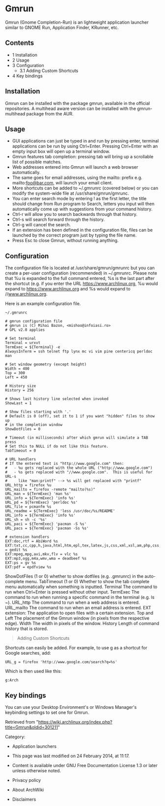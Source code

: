 Gmrun
=====

Gmrun (Gnome Completion-Run) is an lightweight application launcher
similar to GNOME Run, Application Finder, KRunner, etc.

Contents
--------

-   1 Installation
-   2 Usage
-   3 Configuration
    -   3.1 Adding Custom Shortcuts
-   4 Key bindings

Installation
------------

Gmrun can be installed with the package gmrun, available in the official
repositories. A multihead aware version can be installed with the
gmrun-multihead package from the AUR.

Usage
-----

-   GUI applications can just be typed in and run by pressing enter,
    terminal applications can be run by using Ctrl+Enter. Pressing
    Ctrl+Enter with an empty input box will open up a terminal window.
-   Gmrun features tab completion: pressing tab will bring up a
    scrollable list of possible matches.
-   Web addresses entered into Gmrun will launch a web browser
    automatically.
-   The same goes for email addresses, using the mailto: prefix e.g.
    mailto:foo@bar.com, will launch your email client.
-   More shortcuts can be added to ~/.gmrunrc (covered below) or you can
    modify the system-wide file at /usr/share/gmrun/gmrunc.
-   You can enter search mode by entering ! as the first letter, the
    title should change from Run program to Search, letters you input
    will then automatically come up with suggestions from your command
    history.
-   Ctrl-r will allow you to search backwards through that history.
-   Ctrl-s will search forward through the history.
-   Ctrl-g will cancel the search.
-   If an extension has been defined in the configuration file, files
    can be launched by the correct program just by typing the file name.
-   Press Esc to close Gmrun, without running anything.

Configuration
-------------

The configuration file is located at /usr/share/gmrun/gmrunrc but you
can create a per-user configuration (recommended) in ~/.gmrunrc. Please
note that %u is expanded to the full command entered, %s is the last
part after the shortcut (e.g. if you enter the URL
https://www.archlinux.org, %u would expand to https://www.archlinux.org
and %s would expand to //www.archlinux.org.

Here is an example configuration file.

    ~/.gmrunrc

    # gmrun configuration file
    # gmrun is (C) Mihai Bazon, <mishoo@infoiasi.ro>
    # GPL v2.0 applies

    # Set terminal
    Terminal = urxvt
    TermExec = ${Terminal} -e
    AlwaysInTerm = ssh telnet ftp lynx mc vi vim pine centericq perldoc man

    # Set window geometry (except height)
    Width = 400
    Top = 300
    Left = 450

    # History size
    History = 256

    # Shows last history line selected when invoked
    ShowLast = 1

    # Show files starting with '.'
    # Default is 0 (off), set it to 1 if you want "hidden" files to show up
    # in the completion window
    ShowDotFiles = 0

    # Timeout (in milliseconds) after which gmrun will simulate a TAB press
    # Set this to NULL if do not like this feature.
    TabTimeout = 0

    # URL handlers
    # If the entered text is "http://www.google.com" then:
    #   - %u gets replaced with the whole URL ("http://www.google.com")
    #   - %s gets replaced with "//www.google.com".  This is useful for URL-s
    #     like "man:printf" --> %s will get replaced with "printf"
    URL_http = firefox %u
    URL_mailto = firefox -remote "mailto(%s)"
    URL_man = ${TermExec} 'man %s'
    URL_info = ${TermExec} 'info %s'
    URL_pd = ${TermExec} 'perldoc %s'
    URL_file = pcmanfm %s
    URL_readme = ${TermExec} 'less /usr/doc/%s/README'
    URL_info = ${TermExec} 'info %s'
    URL_sh = sh -c '%s'
    URL_paci = ${TermExec} 'pacman -S %s'
    URL_pacs = ${TermExec} 'pacman -Ss %s'

    # extension handlers
    EXT:doc,rtf = AbiWord %s
    EXT:txt,cc,cpp,h,java,html,htm,epl,tex,latex,js,css,xml,xsl,am,php,css,js,py,rb = gedit %s
    EXT:mpeg,mpg,avi,mkv,flv = vlc %s
    EXT:mp3,ogg,m4a,wmv,wma = deadbeef %s
    EXT:ps = gv %s
    EXT:pdf = epdfview %s

 ShowDotFiles (1 or 0)
    whether to show dotfiles (e.g. .gmrunrc) in the auto-complete menu.
 TabTimeout (1 or 0)
    Whether to show the tab complete menu automatically when something
    is inputted.
 Terminal
    The command to run when Ctrl+Enter is pressed without other input.
 TermExec
    The command to run when running a specific command in the terminal
    (e.g. ls ~).
 URL_http
    The command to run when a web address is entered.
 URL_mailto
    The command to run when an email address is entered.
 EXT
    extension: The application to open files with a certain extension.
 Top and Left
    The placement of the Gmrun window (in pixels from the respective
    edge).
 Width
    The width in pixels of the window.
 History
    Length of command history that is stored.

> Adding Custom Shortcuts

Shortcuts can easily be added. For example, to use g as a shortcut for
Google searches, add:

    URL_g = firefox 'http://www.google.com/search?q=%s'

Which is then used like this:

    g:Arch

Key bindings
------------

You can use your Desktop Environment's or Windows Manager's keybinding
settings to set one for Gmrun.

Retrieved from
"https://wiki.archlinux.org/index.php?title=Gmrun&oldid=301211"

Category:

-   Application launchers

-   This page was last modified on 24 February 2014, at 11:17.
-   Content is available under GNU Free Documentation License 1.3 or
    later unless otherwise noted.
-   Privacy policy
-   About ArchWiki
-   Disclaimers
